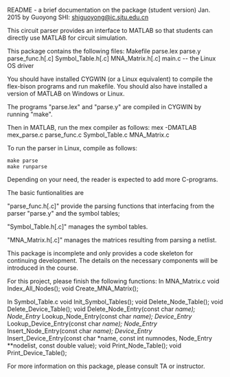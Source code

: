 README - a brief documentation on the package (student version)
Jan. 2015
by Guoyong SHI: shiguoyong@ic.sjtu.edu.cn

This circuit parser provides an interface to MATLAB so that students can
directly use MATLAB for circuit simulation.

This package contains the following files:
	Makefile
	parse.lex
	parse.y
	parse_func.h[.c]
	Symbol_Table.h[.c]
	MNA_Matrix.h[.c]
	main.c  -- the Linux OS driver

You should have installed CYGWIN (or a Linux equivalent) to
compile the flex-bison programs and run makefile.
You should also have installed a version of MATLAB on Windows or Linux.

The programs "parse.lex" and "parse.y" are compiled in CYGWIN by running
"make".

Then in MATLAB, run the mex compiler as follows:
	mex -DMATLAB mex_parse.c parse_func.c Symbol_Table.c MNA_Matrix.c

To run the parser in Linux, compile as follows:

	make parse
	make runparse

Depending on your need, the reader is expected to add more C-programs.

The basic funtionalities are

"parse_func.h[.c]" provide the parsing functions that
interfacing from the parser "parse.y" and the symbol tables;

"Symbol_Table.h[.c]" manages the symbol tables. 

"MNA_Matrix.h[.c]" manages the matrices resulting from parsing a netlist.

This package is incomplete and only provides a code skeleton for
continuing development.
The details on the necessary components will be introduced in the course.

For this project, please finish the following functions:
In MNA_Matrix.c
void Index_All_Nodes();
void Create_MNA_Matrix();

In Symbol_Table.c
void Init_Symbol_Tables();
void Delete_Node_Table();
void Delete_Device_Table();
void Delete_Node_Entry(const char *name);
Node_Entry* Lookup_Node_Entry(const char *name);
Device_Entry* Lookup_Device_Entry(const char *name);
Node_Entry* Insert_Node_Entry(const char *name);
Device_Entry* Insert_Device_Entry(const char *name,  const int numnodes, 
                 Node_Entry **nodelist, const double value);
void Print_Node_Table();
void Print_Device_Table();

For more information on this package, please consult TA or instructor.


